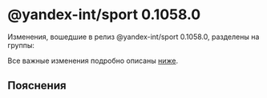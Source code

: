 # @yandex-int/sport 0.1058.0

<!-- ЧЕЛОВЕЧЕСКОЕ ВСТУПЛЕНИЕ -->

Изменения, вошедшие в релиз @yandex-int/sport 0.1058.0, разделены на группы:

Все важные изменения подробно описаны [ниже](#Пояснения).

## Пояснения

